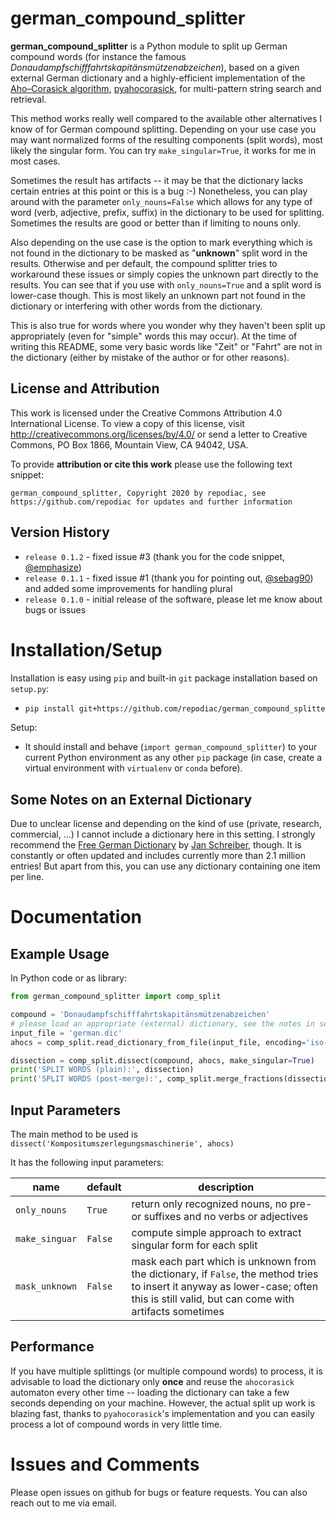 # german_compound_splitter

**german_compound_splitter** is a Python module to split up German compound words (for instance the famous *Donaudampfschifffahrtskapitänsmützenabzeichen*), based on a given external German dictionary and a highly-efficient implementation of the [Aho–Corasick algorithm](https://en.wikipedia.org/wiki/Aho%E2%80%93Corasick_algorithm), [pyahocorasick](https://pypi.org/project/pyahocorasick/), for multi-pattern string search and retrieval.

This method works really well compared to the available other alternatives I know of for German compound splitting. Depending on your use case you may want normalized forms of the resulting components (split words), most likely the singular form. You can try `make_singular=True`, it works for me in most cases.

Sometimes the result has artifacts -- it may be that the dictionary lacks certain entries at this point or this is a bug :-)
Nonetheless, you can play around with the parameter `only_nouns=False` which allows for any type of word (verb, adjective, prefix, suffix) in the dictionary to be used for splitting. Sometimes the results are
good or better than if limiting to nouns only.

Also depending on the use case is the option to mark everything which is not found in the dictionary to be masked as "__unknown__" split word in the results. Otherwise and per default, the compound splitter tries to workaround these issues or simply copies the unknown part directly to the results. You can see that if you use with `only_nouns=True` and a split word is lower-case though. This is most likely an unknown part not found in the dictionary or interfering with other words from the dictionary.

This is also true for words where you wonder why they haven't been split up appropriately (even for "simple" words this may occur). At the time of writing this README, some very basic words like "Zeit" or "Fahrt" are not in the dictionary (either by mistake of the author or for other reasons).

## License and Attribution

This work is licensed under the Creative Commons Attribution 4.0 International License. To view a copy of this license, visit http://creativecommons.org/licenses/by/4.0/ or send a letter to Creative Commons, PO Box 1866, Mountain View, CA 94042, USA.

To provide **attribution or cite this work** please use the following text snippet:
```
german_compound_splitter, Copyright 2020 by repodiac, see https://github.com/repodiac for updates and further information
```

## Version History

* `release 0.1.2` - fixed issue #3 (thank you for the code snippet, [@emphasize](https://github.com/emphasize))
* `release 0.1.1` - fixed issue #1 (thank you for pointing out, [@sebag90](https://github.com/sebag90)) and added some improvements for handling plural
* `release 0.1.0` - initial release of the software, please let me know about bugs or issues

# Installation/Setup

Installation is easy using `pip` and built-in `git` package installation based on `setup.py`:

* ```bash
  pip install git+https://github.com/repodiac/german_compound_splitter
  ```

Setup:

- It should install and behave (`import german_compound_splitter`) to your current Python environment as any other `pip` package (in case, create a virtual environment with `virtualenv` or `conda` before).

## Some Notes on an External Dictionary

Due to unclear license and depending on the kind of use (private, research, commercial, ...) I cannot include a dictionary here in this setting. I strongly recommend the [Free German Dictionary](https://sourceforge.net/projects/germandict/files/latest/download) by [Jan Schreiber](https://github.com/janschreiber), though. It is constantly or often updated and includes currently more than 2.1 million entries! But apart from this, you can use any dictionary containing one item per line.

# Documentation

## Example Usage

In Python code or as library:

```py
from german_compound_splitter import comp_split

compound = 'Donaudampfschifffahrtskapitänsmützenabzeichen'
# please load an appropriate (external) dictionary, see the notes in section Installation/Setup on the dictionary
input_file = 'german.dic'
ahocs = comp_split.read_dictionary_from_file(input_file, encoding='iso-8859-15')

dissection = comp_split.dissect(compound, ahocs, make_singular=True)
print('SPLIT WORDS (plain):', dissection)
print('SPLIT WORDS (post-merge):', comp_split.merge_fractions(dissection))
```

## Input Parameters

The main method to be used is `dissect('Kompositumszerlegungsmaschinerie', ahocs)`

It has the following input parameters:

| name           | default | description |
| -------------- | ------- | ----------- |
| `only_nouns`   | `True`  | return only recognized nouns, no pre- or suffixes and no verbs or adjectives |
| `make_singuar` | `False` | compute simple approach to extract singular form for each split |
| `mask_unknown` | `False` | mask each part which is unknown from the dictionary, if `False`, the method tries to insert it anyway as lower-case; often this is still valid, but can come with artifacts sometimes |

## Performance

If you have multiple splittings (or multiple compound words) to process, it is advisable to load the dictionary only **once** and reuse the `ahocorasick` automaton every other time -- loading the dictionary can take a few seconds depending on your machine. However, the actual split up work is blazing fast, thanks to `pyahocorasick`'s implementation and you can easily process a lot of compound words in very little time.

# Issues and Comments

Please open issues on github for bugs or feature requests. You can also reach out to me via email.
